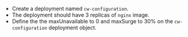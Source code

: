 - Create a deployment named `cw-configuration`.
- The deployment should have 3 replicas of `nginx` image.
- Define the the maxUnavailable to 0 and maxSurge to 30% on the `cw-configuration` deployment object.